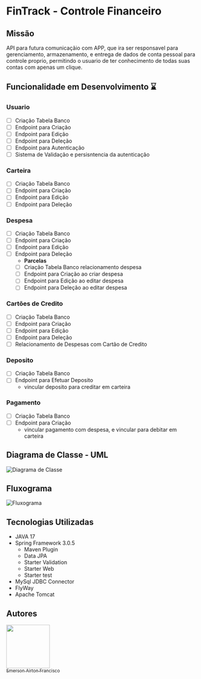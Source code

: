 # FinTrack - Controle Financeiro

## Missão
  API para futura comunicaçãio com APP, que ira ser responsavel para gerenciamento, armazenamento, e entrega de dados de conta pessoal para controle proprio, permitindo
o usuario de ter conhecimento de todas suas contas com apenas um clique.

## Funcionalidade em Desenvolvimento ⌛

### Usuario
- [ ] Criação Tabela Banco
- [ ] Endpoint para Criação
- [ ] Endpoint para Edição
- [ ] Endpoint para Deleção
- [ ] Endpoint para Autenticação
- [ ] Sistema de Validação e persisntencia da autenticação

### Carteira
- [ ] Criação Tabela Banco
- [ ] Endpoint para Criação
- [ ] Endpoint para Edição
- [ ] Endpoint para Deleção

### Despesa
- [ ] Criação Tabela Banco
- [ ] Endpoint para Criação
- [ ] Endpoint para Edição
- [ ] Endpoint para Deleção
  - **Parcelas**
  - [ ] Criação Tabela Banco relacionamento despesa
  - [ ] Endpoint para Criação ao criar despesa
  - [ ] Endpoint para Edição ao editar despesa
  - [ ] Endpoint para Deleção ao editar despesa

### Cartões de Credito
- [ ] Criação Tabela Banco
- [ ] Endpoint para Criação
- [ ] Endpoint para Edição
- [ ] Endpoint para Deleção
- [ ] Relacionamento de Despesas com Cartão de Credito

### Deposito
- [ ] Criação Tabela Banco
- [ ] Endpoint para Efetuar Deposito
   - vincular deposito para creditar em carteira


### Pagamento
- [ ] Criação Tabela Banco
- [ ] Endpoint para Criação
   - vincular pagamento com despesa, e vincular para debitar em carteira

## Diagrama de Classe - UML

![Diagrama de Classe](https://user-images.githubusercontent.com/98819630/228962327-e7e6d546-314c-4388-a9a0-0a420a876457.png)

## Fluxograma

![Fluxograma](https://user-images.githubusercontent.com/98819630/228962060-5b3dd648-1f98-420d-81b3-a07e97efcc3c.png)

## Tecnologias Utilizadas

- JAVA 17
- Spring Framework 3.0.5
   - Maven Plugin
   - Data JPA
   - Starter Validation
   - Starter Web
   - Starter test
- MySql JDBC Connector
- FlyWay
- Apache Tomcat
   
## Autores

 [<img src="https://avatars.githubusercontent.com/u/98819630?v=4" width=115><br><sub>Emerson Airton Francisco</sub>](https://github.com/EmersonFrancisco) 
